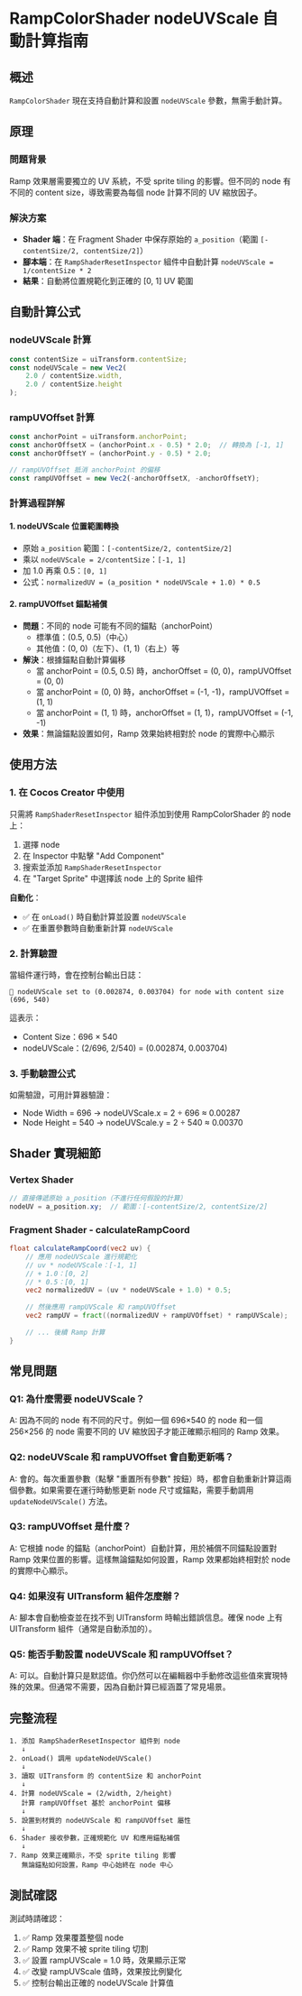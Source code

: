# RampColorShader nodeUVScale 自動計算指南

## 概述

`RampColorShader` 現在支持自動計算和設置 `nodeUVScale` 參數，無需手動計算。

## 原理

### 問題背景
Ramp 效果層需要獨立的 UV 系統，不受 sprite tiling 的影響。但不同的 node 有不同的 content size，導致需要為每個 node 計算不同的 UV 縮放因子。

### 解決方案
- **Shader 端**：在 Fragment Shader 中保存原始的 `a_position`（範圍 `[-contentSize/2, contentSize/2]`）
- **腳本端**：在 `RampShaderResetInspector` 組件中自動計算 `nodeUVScale = 1/contentSize * 2`
- **結果**：自動將位置規範化到正確的 [0, 1] UV 範圍

## 自動計算公式

### nodeUVScale 計算

```typescript
const contentSize = uiTransform.contentSize;
const nodeUVScale = new Vec2(
    2.0 / contentSize.width,
    2.0 / contentSize.height
);
```

### rampUVOffset 計算

```typescript
const anchorPoint = uiTransform.anchorPoint;
const anchorOffsetX = (anchorPoint.x - 0.5) * 2.0;  // 轉換為 [-1, 1]
const anchorOffsetY = (anchorPoint.y - 0.5) * 2.0;

// rampUVOffset 抵消 anchorPoint 的偏移
const rampUVOffset = new Vec2(-anchorOffsetX, -anchorOffsetY);
```

### 計算過程詳解

#### 1. nodeUVScale 位置範圍轉換
- 原始 `a_position` 範圍：`[-contentSize/2, contentSize/2]`
- 乘以 `nodeUVScale = 2/contentSize`：`[-1, 1]`
- 加 1.0 再乘 0.5：`[0, 1]`
- 公式：`normalizedUV = (a_position * nodeUVScale + 1.0) * 0.5`

#### 2. rampUVOffset 錨點補償
- **問題**：不同的 node 可能有不同的錨點（anchorPoint）
  - 標準值：(0.5, 0.5)（中心）
  - 其他值：(0, 0)（左下）、(1, 1)（右上）等
- **解決**：根據錨點自動計算偏移
  - 當 anchorPoint = (0.5, 0.5) 時，anchorOffset = (0, 0)，rampUVOffset = (0, 0)
  - 當 anchorPoint = (0, 0) 時，anchorOffset = (-1, -1)，rampUVOffset = (1, 1)
  - 當 anchorPoint = (1, 1) 時，anchorOffset = (1, 1)，rampUVOffset = (-1, -1)
- **效果**：無論錨點設置如何，Ramp 效果始終相對於 node 的實際中心顯示

## 使用方法

### 1. 在 Cocos Creator 中使用

只需將 `RampShaderResetInspector` 組件添加到使用 RampColorShader 的 node 上：

1. 選擇 node
2. 在 Inspector 中點擊 "Add Component"
3. 搜索並添加 `RampShaderResetInspector`
4. 在 "Target Sprite" 中選擇該 node 上的 Sprite 組件

**自動化**：
- ✅ 在 `onLoad()` 時自動計算並設置 `nodeUVScale`
- ✅ 在重置參數時自動重新計算 `nodeUVScale`

### 2. 計算驗證

當組件運行時，會在控制台輸出日誌：

```
📐 nodeUVScale set to (0.002874, 0.003704) for node with content size (696, 540)
```

這表示：
- Content Size：696 × 540
- nodeUVScale：(2/696, 2/540) = (0.002874, 0.003704)

### 3. 手動驗證公式

如需驗證，可用計算器驗證：
- Node Width = 696 → nodeUVScale.x = 2 ÷ 696 ≈ 0.00287
- Node Height = 540 → nodeUVScale.y = 2 ÷ 540 ≈ 0.00370

## Shader 實現細節

### Vertex Shader
```glsl
// 直接傳遞原始 a_position（不進行任何假設的計算）
nodeUV = a_position.xy;  // 範圍：[-contentSize/2, contentSize/2]
```

### Fragment Shader - calculateRampCoord
```glsl
float calculateRampCoord(vec2 uv) {
    // 應用 nodeUVScale 進行規範化
    // uv * nodeUVScale：[-1, 1]
    // + 1.0：[0, 2]
    // * 0.5：[0, 1]
    vec2 normalizedUV = (uv * nodeUVScale + 1.0) * 0.5;
    
    // 然後應用 rampUVScale 和 rampUVOffset
    vec2 rampUV = fract((normalizedUV + rampUVOffset) * rampUVScale);
    
    // ... 後續 Ramp 計算
}
```

## 常見問題

### Q1: 為什麼需要 nodeUVScale？
A: 因為不同的 node 有不同的尺寸。例如一個 696×540 的 node 和一個 256×256 的 node 需要不同的 UV 縮放因子才能正確顯示相同的 Ramp 效果。

### Q2: nodeUVScale 和 rampUVOffset 會自動更新嗎？
A: 會的。每次重置參數（點擊 "重置所有參數" 按鈕）時，都會自動重新計算這兩個參數。如果需要在運行時動態更新 node 尺寸或錨點，需要手動調用 `updateNodeUVScale()` 方法。

### Q3: rampUVOffset 是什麼？
A: 它根據 node 的錨點（anchorPoint）自動計算，用於補償不同錨點設置對 Ramp 效果位置的影響。這樣無論錨點如何設置，Ramp 效果都始終相對於 node 的實際中心顯示。

### Q4: 如果沒有 UITransform 組件怎麼辦？
A: 腳本會自動檢查並在找不到 UITransform 時輸出錯誤信息。確保 node 上有 UITransform 組件（通常是自動添加的）。

### Q5: 能否手動設置 nodeUVScale 和 rampUVOffset？
A: 可以。自動計算只是默認值。你仍然可以在編輯器中手動修改這些值來實現特殊的效果。但通常不需要，因為自動計算已經涵蓋了常見場景。

## 完整流程

```
1. 添加 RampShaderResetInspector 組件到 node
   ↓
2. onLoad() 調用 updateNodeUVScale()
   ↓
3. 讀取 UITransform 的 contentSize 和 anchorPoint
   ↓
4. 計算 nodeUVScale = (2/width, 2/height)
   計算 rampUVOffset 基於 anchorPoint 偏移
   ↓
5. 設置到材質的 nodeUVScale 和 rampUVOffset 屬性
   ↓
6. Shader 接收參數，正確規範化 UV 和應用錨點補償
   ↓
7. Ramp 效果正確顯示，不受 sprite tiling 影響
   無論錨點如何設置，Ramp 中心始終在 node 中心
```

## 測試確認

測試時請確認：

1. ✅ Ramp 效果覆蓋整個 node
2. ✅ Ramp 效果不被 sprite tiling 切割
3. ✅ 設置 rampUVScale = 1.0 時，效果顯示正常
4. ✅ 改變 rampUVScale 值時，效果按比例變化
5. ✅ 控制台輸出正確的 nodeUVScale 計算值
